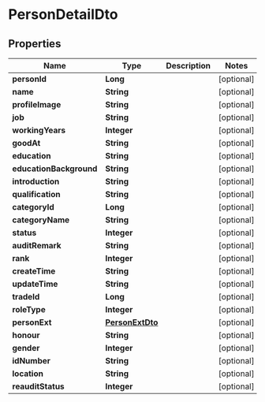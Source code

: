 

# PersonDetailDto


## Properties

Name | Type | Description | Notes
------------ | ------------- | ------------- | -------------
**personId** | **Long** |  |  [optional]
**name** | **String** |  |  [optional]
**profileImage** | **String** |  |  [optional]
**job** | **String** |  |  [optional]
**workingYears** | **Integer** |  |  [optional]
**goodAt** | **String** |  |  [optional]
**education** | **String** |  |  [optional]
**educationBackground** | **String** |  |  [optional]
**introduction** | **String** |  |  [optional]
**qualification** | **String** |  |  [optional]
**categoryId** | **Long** |  |  [optional]
**categoryName** | **String** |  |  [optional]
**status** | **Integer** |  |  [optional]
**auditRemark** | **String** |  |  [optional]
**rank** | **Integer** |  |  [optional]
**createTime** | **String** |  |  [optional]
**updateTime** | **String** |  |  [optional]
**tradeId** | **Long** |  |  [optional]
**roleType** | **Integer** |  |  [optional]
**personExt** | [**PersonExtDto**](PersonExtDto.md) |  |  [optional]
**honour** | **String** |  |  [optional]
**gender** | **Integer** |  |  [optional]
**idNumber** | **String** |  |  [optional]
**location** | **String** |  |  [optional]
**reauditStatus** | **Integer** |  |  [optional]



